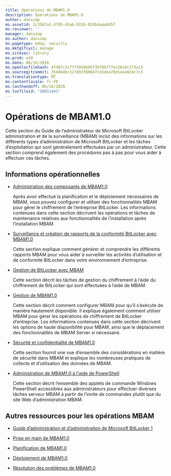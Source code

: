 ```yaml
---
title: Opérations de MBAM1.0
description: Opérations de MBAM1.0
author: dansimp
ms.assetid: 2c358fa1-4795-45ab-9316-02db4aaa6d5f
ms.reviewer: ''
manager: dansimp
ms.author: dansimp
ms.pagetype: mdop, security
ms.mktglfcycl: manage
ms.sitesec: library
ms.prod: w10
ms.date: 06/16/2016
ms.openlocfilehash: 47d07c2cfff5958b95f3bf0b777ec28c0c1f3a13
ms.sourcegitcommit: 354664bc527d93f80687cd2eba70d1eea024c7c3
ms.translationtype: MT
ms.contentlocale: fr-FR
ms.lasthandoff: 06/26/2020
ms.locfileid: "10811441"
---
```

# Opérations de MBAM1.0


Cette section du Guide de l’administrateur de Microsoft BitLocker administration et de la surveillance (MBAM) inclut des informations sur les différents types d’administration de Microsoft BitLocker et les tâches d’exploitation qui sont généralement effectuées par un administrateur. Cette section comprend également des procédures pas à pas pour vous aider à effectuer ces tâches.

## Informations opérationnelles


-   [Administration des composants de MBAM1.0](administering-mbam-10-features.md)

    Après avoir effectué la planification et le déploiement nécessaires de MBAM, vous pouvez configurer et utiliser des fonctionnalités MBAM pour gérer le chiffrement de l’entreprise BitLocker. Les informations contenues dans cette section décrivent les opérations et tâches de maintenance relatives aux fonctionnalités de l’installation après l’installation MBAM.

-   [Surveillance et création de rapports de la conformité BitLocker avec MBAM1.0](monitoring-and-reporting-bitlocker-compliance-with-mbam-10.md)

    Cette section explique comment générer et comprendre les différents rapports MBAM pour vous aider à surveiller les activités d’utilisation et de conformité BitLocker dans votre environnement d’entreprise.

-   [Gestion de BitLocker avec MBAM](performing-bitlocker-management-with-mbam.md)

    Cette section décrit les tâches de gestion du chiffrement à l’aide du chiffrement de BitLocker qui sont effectuées à l’aide de MBAM.

-   [Gestion de MBAM1.0](maintaining-mbam-10.md)

    Cette section décrit comment configurer MBAM pour qu’il s’exécute de manière hautement disponible. Il explique également comment utiliser MBAM pour gérer les opérations de chiffrement de BitLocker d’entreprise. Les informations contenues dans cette section décrivent les options de haute disponibilité pour MBAM, ainsi que le déplacement des fonctionnalités de MBAM Server si nécessaire.

-   [Sécurité et confidentialité de MBAM1.0](security-and-privacy-for-mbam-10.md)

    Cette section fournit une vue d’ensemble des considérations en matière de sécurité dans MBAM et explique les nombreuses pratiques de collecte et d’utilisation des données de MBAM.

-   [Administration de MBAM1.0 à l'aide de PowerShell](administering-mbam-10-by-using-powershell.md)

    Cette section décrit l’ensemble des applets de commande Windows PowerShell accessibles aux administrateurs pour effectuer diverses tâches serveur MBAM à partir de l’invite de commandes plutôt que du site Web d’administration MBAM.

## Autres ressources pour les opérations MBAM


-   [Guide d’administration et d’administration de Microsoft BitLocker 1](index.md)

-   [Prise en main de MBAM1.0](getting-started-with-mbam-10.md)

-   [Planification de MBAM1.0](planning-for-mbam-10.md)

-   [Déploiement de MBAM1.0](deploying-mbam-10.md)

-   [Résolution des problèmes de MBAM1.0](troubleshooting-mbam-10.md)

 

 






